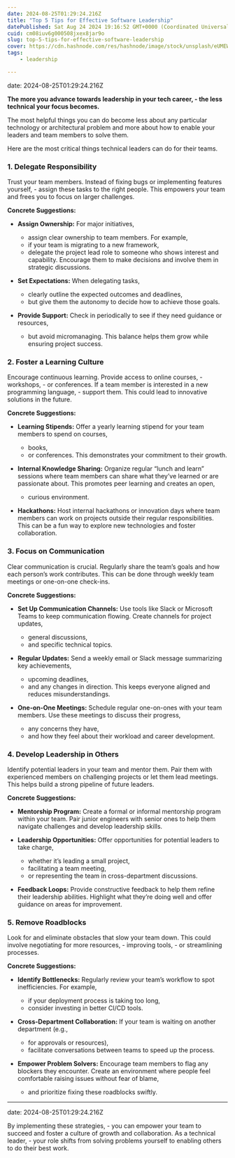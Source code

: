 ```yaml
---
date: 2024-08-25T01:29:24.216Z
title: "Top 5 Tips for Effective Software Leadership"
datePublished: Sat Aug 24 2024 19:16:52 GMT+0000 (Coordinated Universal Time)
cuid: cm08iuv6g000508jxex8jar9o
slug: top-5-tips-for-effective-software-leadership
cover: https://cdn.hashnode.com/res/hashnode/image/stock/unsplash/eUMEWE-7Ewg/upload/0a8e7d45d7aec8284c1c62428e160ca0.jpeg
tags:
    - leadership

---
```

date: 2024-08-25T01:29:24.216Z

**The more you advance towards leadership in your tech career,
    - the less technical your focus becomes.**

The most helpful things you can do become less about any particular technology or architectural problem and more about how to enable your leaders and team members to solve them.

Here are the most critical things technical leaders can do for their teams.

### 1\. Delegate Responsibility

Trust your team members. Instead of fixing bugs or implementing features yourself,
    - assign these tasks to the right people. This empowers your team and frees you to focus on larger challenges.

**Concrete Suggestions:**

* **Assign Ownership:** For major initiatives,
    - assign clear ownership to team members. For example,
    - if your team is migrating to a new framework,
    - delegate the project lead role to someone who shows interest and capability. Encourage them to make decisions and involve them in strategic discussions.
    
* **Set Expectations:** When delegating tasks,
    - clearly outline the expected outcomes and deadlines,
    - but give them the autonomy to decide how to achieve those goals.
    
* **Provide Support:** Check in periodically to see if they need guidance or resources,
    - but avoid micromanaging. This balance helps them grow while ensuring project success.
    

### 2\. Foster a Learning Culture

Encourage continuous learning. Provide access to online courses,
    - workshops,
    - or conferences. If a team member is interested in a new programming language,
    - support them. This could lead to innovative solutions in the future.

**Concrete Suggestions:**

* **Learning Stipends:** Offer a yearly learning stipend for your team members to spend on courses,
    - books,
    - or conferences. This demonstrates your commitment to their growth.
    
* **Internal Knowledge Sharing:** Organize regular “lunch and learn” sessions where team members can share what they’ve learned or are passionate about. This promotes peer learning and creates an open,
    - curious environment.
    
* **Hackathons:** Host internal hackathons or innovation days where team members can work on projects outside their regular responsibilities. This can be a fun way to explore new technologies and foster collaboration.
    

### 3\. Focus on Communication

Clear communication is crucial. Regularly share the team’s goals and how each person’s work contributes. This can be done through weekly team meetings or one-on-one check-ins.

**Concrete Suggestions:**

* **Set Up Communication Channels:** Use tools like Slack or Microsoft Teams to keep communication flowing. Create channels for project updates,
    - general discussions,
    - and specific technical topics.
    
* **Regular Updates:** Send a weekly email or Slack message summarizing key achievements,
    - upcoming deadlines,
    - and any changes in direction. This keeps everyone aligned and reduces misunderstandings.
    
* **One-on-One Meetings:** Schedule regular one-on-ones with your team members. Use these meetings to discuss their progress,
    - any concerns they have,
    - and how they feel about their workload and career development.
    

### 4\. Develop Leadership in Others

Identify potential leaders in your team and mentor them. Pair them with experienced members on challenging projects or let them lead meetings. This helps build a strong pipeline of future leaders.

**Concrete Suggestions:**

* **Mentorship Program:** Create a formal or informal mentorship program within your team. Pair junior engineers with senior ones to help them navigate challenges and develop leadership skills.
    
* **Leadership Opportunities:** Offer opportunities for potential leaders to take charge,
    - whether it’s leading a small project,
    - facilitating a team meeting,
    - or representing the team in cross-department discussions.
    
* **Feedback Loops:** Provide constructive feedback to help them refine their leadership abilities. Highlight what they’re doing well and offer guidance on areas for improvement.
    

### 5\. Remove Roadblocks

Look for and eliminate obstacles that slow your team down. This could involve negotiating for more resources,
    - improving tools,
    - or streamlining processes.

**Concrete Suggestions:**

* **Identify Bottlenecks:** Regularly review your team’s workflow to spot inefficiencies. For example,
    - if your deployment process is taking too long,
    - consider investing in better CI/CD tools.
    
* **Cross-Department Collaboration:** If your team is waiting on another department (e.g.,
    - for approvals or resources),
    - facilitate conversations between teams to speed up the process.
    
* **Empower Problem Solvers:** Encourage team members to flag any blockers they encounter. Create an environment where people feel comfortable raising issues without fear of blame,
    - and prioritize fixing these roadblocks swiftly.
    

---
date: 2024-08-25T01:29:24.216Z

By implementing these strategies,
    - you can empower your team to succeed and foster a culture of growth and collaboration. As a technical leader,
    - your role shifts from solving problems yourself to enabling others to do their best work.